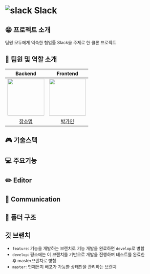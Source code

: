 # ![slack](https://user-images.githubusercontent.com/84880886/219424253-68a0686c-ffee-4897-91dd-cd4ff497453e.png) Slack

## 😁 프로젝트 소개

팀원 모두에게 익숙한 협업툴 Slack을 주제로 한 클론 프로젝트

## 👥 팀원 및 역할 소개


|                   Backend                    |                     Frontend                      |       
| :------------------------------------------: | :------------------------------------------------: |  
| <img src="https://avatars.githubusercontent.com/u/89640705?v=4" width="120" height="120"/> | <img src="https://user-images.githubusercontent.com/84880886/220782952-fb464c9c-6be8-4058-911b-ac0d2d0cdfee.jpeg" width="120" height="120"/>
|  [장소명](https://github.com/uuuouuo)      |  [박가인](https://github.com/PARKGAIN)  |

## 🎮 기술스택

## 💻 주요기능

## ✏️ Editor

## 🤝 Communication

## 📂 폴더 구조

## 깃 브랜치

- `feature`: 기능을 개발하는 브랜치로 기능 개발을 완료하면 `develop`로 병합
- `develop`: 평소에는 이 브랜치를 기반으로 개발을 진행하며 테스트를 완료한 후 master브랜치로 병합
- `master`: 언제든지 배포가 가능한 상태만을 관리하는 브랜치
